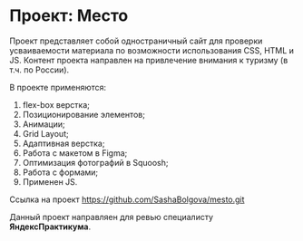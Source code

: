 # Проект: Место
Проект представляет собой одностраничный сайт для проверки усваиваемости материала по возможности использования CSS, HTML и JS.
Контент проекта направлен на привлечение внимания к туризму (в т.ч. по России). 

В проекте применяются:
1. flex-box верстка;
2. Позиционирование элементов;
3. Анимации;
4. Grid Layout;
5. Адаптивная верстка;
6. Работа с макетом в Figma;
7. Оптимизация фотографий в Squoosh;
8. Работа с формами;
9. Применен JS.

Ссылка на проект https://github.com/SashaBolgova/mesto.git

Данный проект направляен для ревью специалисту **ЯндексПрактикума**.

